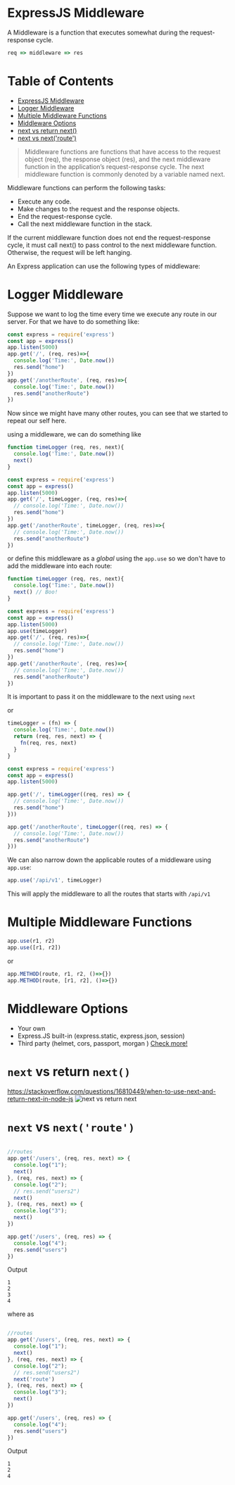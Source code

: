 # ExpressJS Middleware
A Middleware is a function that executes somewhat during the request-response cycle.

```js
req => middleware => res
```

Table of Contents
=================

* [ExpressJS Middleware](#expressjs-middleware)
* [Logger Middleware](#logger-middleware)
* [Multiple Middleware Functions](#multiple-middleware-functions)
* [Middleware Options](#middleware-options)
* [next vs return next()](#next-vs-return-next)
* [next vs next('route')](#next-vs-nextroute)

> Middleware functions are functions that have access to the request object (req), the response object (res), and the next middleware function in the application’s request-response cycle. The next middleware function is commonly denoted by a variable named next.

Middleware functions can perform the following tasks:

- Execute any code.
- Make changes to the request and the response objects.
- End the request-response cycle.
- Call the next middleware function in the stack.

If the current middleware function does not end the request-response cycle, it must call next() to pass control to the next middleware function. Otherwise, the request will be left hanging.

An Express application can use the following types of middleware:


# Logger Middleware
Suppose we want to log the time every time we execute any route in our server. For that we have to do something like:

```js
const express = require('express')
const app = express()
app.listen(5000)
app.get('/', (req, res)=>{
  console.log('Time:', Date.now())
  res.send("home")
})
app.get('/anotherRoute', (req, res)=>{
  console.log('Time:', Date.now())
  res.send("anotherRoute")
})

```
Now since we might have many other routes, you can see that we started to repeat our self here. 

using a middleware, we can do something like

```js
function timeLogger (req, res, next){
  console.log('Time:', Date.now())
  next()
}

const express = require('express')
const app = express()
app.listen(5000)
app.get('/', timeLogger, (req, res)=>{
  // console.log('Time:', Date.now())
  res.send("home")
})
app.get('/anotherRoute', timeLogger, (req, res)=>{
  // console.log('Time:', Date.now())
  res.send("anotherRoute")
})

```
or define this middleware as a *global* using the `app.use` so we don't have to add the middleware into each route:


```js
function timeLogger (req, res, next){
  console.log('Time:', Date.now())
  next() // Boo! 
}

const express = require('express')
const app = express()
app.listen(5000)
app.use(timeLogger)
app.get('/', (req, res)=>{
  // console.log('Time:', Date.now())
  res.send("home")
})
app.get('/anotherRoute', (req, res)=>{
  // console.log('Time:', Date.now())
  res.send("anotherRoute")
})

```
It is important to pass it on the middleware to the next using `next`

or 

```js
timeLogger = (fn) => {
  console.log('Time:', Date.now())
  return (req, res, next) => {
    fn(req, res, next)
  }
}

const express = require('express')
const app = express()
app.listen(5000)

app.get('/', timeLogger((req, res) => {
  // console.log('Time:', Date.now())
  res.send("home")
}))

app.get('/anotherRoute', timeLogger((req, res) => {
  // console.log('Time:', Date.now())
  res.send("anotherRoute")
}))

```


We can also narrow down the applicable routes of a middleware using `app.use`:
```js
app.use('/api/v1', timeLogger)
```
This will apply the middleware to all the routes that starts with `/api/v1`

# Multiple Middleware Functions
```js
app.use(r1, r2)
app.use([r1, r2])
```
or
```js
app.METHOD(route, r1, r2, ()=>{})
app.METHOD(route, [r1, r2], ()=>{})
```
# Middleware Options
- Your own
- Express.JS built-in (express.static, express.json, session)
- Third party (helmet, cors, passport, morgan )
[Check more!](http://expressjs.com/en/resources/middleware/morgan.html)

# `next` vs return `next()`
https://stackoverflow.com/questions/16810449/when-to-use-next-and-return-next-in-node-js
![next vs return next](https://cdn.discordapp.com/attachments/1016552851322978434/1027345875577610343/unknown.png)

# `next` vs `next('route')`

```js

//routes
app.get('/users', (req, res, next) => {
  console.log("1");
  next()
}, (req, res, next) => {
  console.log("2");
  // res.send("users2")
  next()
}, (req, res, next) => {
  console.log("3");
  next()
})

app.get('/users', (req, res) => {
  console.log("4");
  res.send("users")
})

```

Output
```
1
2
3
4
```

where as


```js

//routes
app.get('/users', (req, res, next) => {
  console.log("1");
  next()
}, (req, res, next) => {
  console.log("2");
  // res.send("users2")
  next('route')
}, (req, res, next) => {
  console.log("3");
  next()
})

app.get('/users', (req, res) => {
  console.log("4");
  res.send("users")
})

```

Output
```
1
2
4
```
